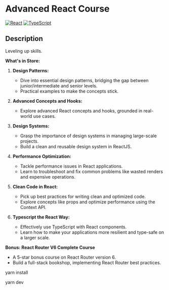# Advanced React Course

[![React](https://img.shields.io/badge/React-17.0.2-blue)](https://reactjs.org/)
[![TypeScript](https://img.shields.io/badge/TypeScript-4.3.2-blue)](https://www.typescriptlang.org/)

## Description

Leveling up skills.

**What's in Store:**

1. **Design Patterns:**

   - Dive into essential design patterns, bridging the gap between junior/intermediate and senior levels.
   - Practical examples to make the concepts stick.

2. **Advanced Concepts and Hooks:**

   - Explore advanced React concepts and hooks, grounded in real-world use cases.

3. **Design Systems:**

   - Grasp the importance of design systems in managing large-scale projects.
   - Build a clean and reusable design system in ReactJS.

4. **Performance Optimization:**

   - Tackle performance issues in React applications.
   - Learn to troubleshoot and fix common problems like wasted renders and expensive operations.

5. **Clean Code in React:**

   - Pick up best practices for writing clean and optimized code.
   - Explore concepts like props and optimize performance using the Context API.

6. **Typescript the React Way:**
   - Effectively use TypeScript with React components.
   - Learn how to make your applications more resilient and type-safe on a larger scale.

**Bonus: React Router V6 Complete Course**

- A 5-star bonus course on React Router version 6.
- Build a full-stack bookshop, implementing React Router best practices.

yarn install

yarn dev
